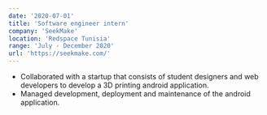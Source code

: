 ```yaml
---
date: '2020-07-01'
title: 'Software engineer intern'
company: 'SeekMake'
location: 'Redspace Tunisia'
range: 'July - December 2020'
url: 'https://seekmake.com/'
---
```


- Collaborated with a startup that consists of student designers and web developers to develop a 3D printing android application.
- Managed development, deployment and maintenance of the android application.
